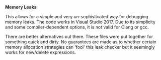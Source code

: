 **Memory Leaks**

This allows for a simple and very *un*-sophisticated way for debugging memory leaks. The code works in Visual Studio 2017. Due to its simplicity and some compiler-dependent options, it is not valid for Clang or gcc.

There are better alternatives out there. These files were put together for something quick and dirty. No guarantees are made as to whether
certain memory allocation strategies can 'fool' this leak checker but it seemingly works for new/delete expressions.

